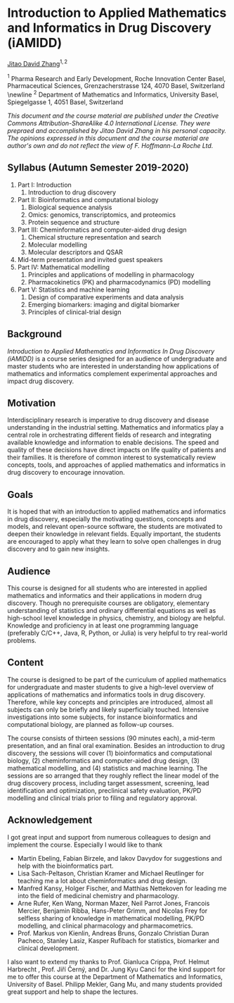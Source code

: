 Introduction to Applied Mathematics and Informatics in Drug Discovery (iAMIDD)
===

[Jitao David Zhang](mailto:jitao_david.zhang@roche.com)$^{1,2}$

$^{1}$ Pharma Research and Early Development, Roche Innovation Center Basel, Pharmaceutical Sciences, Grenzacherstrasse 124, 4070 Basel, Switzerland \newline
$^{2}$ Department of Mathematics and Informatics, University Basel, Spiegelgasse 1, 4051 Basel, Switzerland

*This document and the course material are published under the Creative Commons Attribution-ShareAlike 4.0 International License. They were prepraed and accomplished by Jitao David Zhang in his personal capacity. The opinions expressed in this document and the course material are author's own and do not reflect the view of F. Hoffmann-La Roche Ltd.*


## Syllabus (Autumn Semester 2019-2020)

1. Part I: Introduction
    1. Introduction to drug discovery
1. Part II: Bioinformatics and computational biology
    1. Biological sequence analysis
    1. Omics: genomics, transcriptomics, and proteomics
    1. Protein sequence and structure
1. Part III: Cheminformatics and computer-aided drug design
    1. Chemical structure representation and search
    1. Molecular modelling
    1. Molecular descriptors and QSAR
1. Mid-term presentation and invited guest speakers
1. Part IV: Mathematical modelling
    1. Principles and applications of modelling in pharmacology
    1. Pharmacokinetics (PK) and pharmacodynamics (PD) modelling
1. Part V: Statistics and machine learning
    1. Design of comparative experiments and data analysis
    1. Emerging biomarkers: imaging and digital biomarker
    1. Principles of clinical-trial design

## Background

*Introduction to Applied Mathematics and Informatics In Drug Discovery (iAMIDD)* is a course series designed for an audience of undergraduate and master students who are interested in understanding how applications of mathematics and informatics complement experimental approaches and impact drug discovery.

## Motivation

Interdisciplinary research is imperative to drug discovery and disease understanding in the industrial setting. Mathematics and informatics play a central role in orchestrating different fields of research and integrating available knowledge and information to enable decisions. The speed and quality of these decisions have direct impacts on life quality of patients and their families. It is therefore of common interest to systematically review concepts, tools, and approaches of applied mathematics and informatics in drug discovery to encourage innovation. 

## Goals 

It is hoped that with an introduction to applied mathematics and informatics in drug discovery, especially the motivating questions, concepts and models, and relevant open-source software, the students are motivated to deepen their knowledge in relevant fields. Equally important, the students are encouraged to apply what they learn to solve open challenges in drug discovery and to gain new insights.

## Audience

This course is designed for all students who are interested in applied mathematics and informatics and their applications in modern drug discovery. Though no prerequisite courses are obligatory, elementary understanding of statistics and ordinary differential equations as well as high-school level knowledge in physics, chemistry, and biology are helpful. Knowledge and proficiency in at least one programming language (preferably C/C++, Java, R, Python, or Julia) is very helpful to try real-world problems.

## Content

The course is designed to be part of the curriculum of applied mathematics for undergraduate and master students to give a high-level overview of applications of mathematics and informatics tools in drug discovery. Therefore, while key concepts and principles are introduced, almost all subjects can only be briefly and likely superficially touched. Intensive investigations into some subjects, for instance bioinformatics and computational biology, are planned as follow-up courses.

The course consists of thirteen sessions (90 minutes each), a mid-term presentation, and an final oral examination. Besides an introduction to drug discovery, the sessions will cover (1) bioinformatics and computational biology, (2) cheminformatics and computer-aided drug design, (3) mathematical modelling, and (4) statistics and machine learning.  The sessions are so arranged that they roughly reflect the linear model of the drug discovery process, including target assessment, screening, lead identification and optimization, preclinical safety evaluation, PK/PD modelling and clinical trials prior to filing and regulatory approval.

## Acknowledgement

I got great input and support from numerous colleagues to design and implement the course. Especially I would like to thank 

* Martin Ebeling, Fabian Birzele, and Iakov Davydov for suggestions and help with the bioinformatics part.
* Lisa Sach-Peltason, Christian Kramer and Michael Reutlinger for teaching me a lot about cheminformatics and drug design.
* Manfred Kansy, Holger Fischer, and Matthias Nettekoven for leading me into the field of medicinal chemistry and pharmacology.
* Arne Rufer, Ken Wang, Norman Mazer, Neil Parrot Jones, Francois Mercier, Benjamin Ribba, Hans-Peter Grimm, and Nicolas Frey for selfless sharing of knowledge in mathematical modelling, PK/PD modelling, and clinical pharmacology and pharmacometrics.
* Prof. Markus von Kienlin, Andreas Bruns, Gonzalo Christian Duran Pacheco, Stanley Lasiz, Kasper Rufibach for statistics, biomarker and clinical development.

I also want to extend my thanks to Prof. Gianluca Crippa, Prof. Helmut Harbrecht , Prof. Jiří Černý, and Dr. Jung Kyu Canci for the kind support for me to offer this course at the Department of Mathematics and Informatics, University of Basel. Philipp Mekler, Gang Mu, and many students provided great support and help to shape the lectures. 
